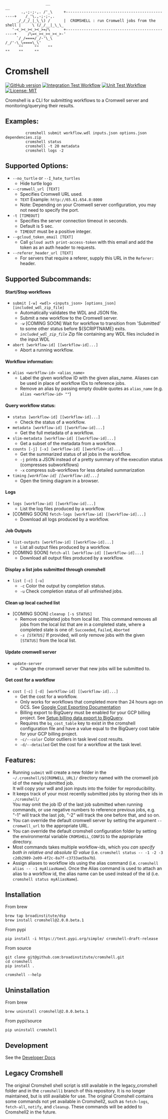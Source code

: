 ```
                  __                                                            __
       .,-;-;-,. /'_\     +-----------------------------------------------+    /_'\.,-;-;-,.
     _/_/_/_|_\_\) /      |  CROMSHELL : run Cromwell jobs from the shell |     \ (/_/__|_\_\_
   '-<_><_><_><_>=/\      +-----------------------------------------------+     /\=<_><_><_><_>-'
     `/_/====/_/-'\_\                                                          /_/'-\_\====\_\'
      ""     ""    ""                                                          ""    ""     ""
```

# Cromshell
[![GitHub version](https://badge.fury.io/gh/broadinstitute%2Fcromshell.svg)](https://badge.fury.io/gh/broadinstitute%2Fcromshell)
[![Integration Test Workflow](https://github.com/broadinstitute/cromshell/actions/workflows/integration_tests.yml/badge.svg)](https://github.com/broadinstitute/cromshell/actions/workflows/integration_tests.yml/badge.svg)
[![Unit Test Workflow](https://github.com/broadinstitute/cromshell/actions/workflows/unit_tests.yml/badge.svg)](https://github.com/broadinstitute/cromshell/actions/workflows/unit_tests.yml/badge.svg)
[![License: MIT](https://img.shields.io/badge/License-MIT-yellow.svg)](https://opensource.org/licenses/MIT)

Cromshell is a CLI for submitting workflows to a Cromwell server and monitoring/querying their results.

## Examples:

```
         cromshell submit workflow.wdl inputs.json options.json dependencies.zip
         cromshell status
         cromshell -t 20 metadata
         cromshell logs -2
```

## Supported Options:
  * `--no_turtle` or `--I_hate_turtles`
    * Hide turtle logo
  * `--cromwell_url [TEXT]`
    * Specifies Cromwell URL used. 
    * `TEXT` Example: `http://65.61.654.8:8000`
    * Note: Depending on your Cromwell server configuration, you may not need to specify the port.
  * `-t [TIMEOUT]`
    * Specifies the server connection timeout in seconds. 
    * Default is 5 sec.
    * `TIMEOUT` must be a positive integer.
  * `--gcloud_token_email [TEXT]`
    * Call `gcloud auth print-access-token` with
    this email and add the token as an auth header to requests.
  * `--referer_header_url [TEXT]`
    * For servers that require a referer, supply
    this URL in the `Referer:` header.

## Supported Subcommands:

  
   ####  Start/Stop workflows
   * `submit [-w] <wdl> <inputs_json> [options_json] [included_wdl_zip_file]`
     * Automatically validates the WDL and JSON file.
     * Submit a new workflow to the Cromwell server.
     * *`-w`* [COMING SOON] Wait for workflow to transition from 'Submitted' to some other status before ${SCRIPTNAME} exits.
     * *`included_wdl_zip_file`*  Zip file containing any WDL files included in the input WDL
   * `abort [workflow-id] [[workflow-id]...]`               
     * Abort a running workflow.
   #### Workflow information:
   * `alias <workflow-id> <alias_name>`
     * Label the given workflow ID with the given alias_name.  Aliases can be used in place of workflow IDs to reference jobs.
     * Remove an alias by passing empty double quotes as `alias_name` (e.g. `alias <workflow-id> ""`)
   #### Query workflow status:
   * `status [workflow-id] [[workflow-id]...]`                   
     * Check the status of a workflow.
   * `metadata [workflow-id] [[workflow-id]...]`                
     * Get the full metadata of a workflow.
   * `slim-metadata [workflow-id] [[workflow-id]...]`
     * Get a subset of the metadata from a workflow.
   * `counts [-j] [-x] [workflow-id] [[workflow-id]...]`   
     * Get the summarized status of all jobs in the workflow.
     * `-j` prints a JSON instead of a pretty summary of the execution status (compresses subworkflows)
     * `-x` compress sub-workflows for less detailed summarization
   * `timing` *`[workflow-id] [[workflow-id]...]`*
     * Open the timing diagram in a browser.
  
   #### Logs
   * `logs [workflow-id] [[workflow-id]...]`                    
     * List the log files produced by a workflow.
   * [COMING SOON] `fetch-logs [workflow-id] [[workflow-id]...]`              
     * Download all logs produced by a workflow.
  
   #### Job Outputs
   * `list-outputs [workflow-id] [[workflow-id]...]`         
     *  List all output files produced by a workflow.
   * [COMING SOON] `fetch-all [workflow-id] [[workflow-id]...]`        
     * Download all output files produced by a workflow.

   #### Display a list jobs submitted through cromshell
   * `list [-c] [-u]`                                            
     * `-c` Color the output by completion status.
     * `-u` Check completion status of all unfinished jobs.

   #### Clean up local cached list
   * [COMING SOON] `cleanup [-s STATUS]`
     * Remove completed jobs from local list.
       This command removes all jobs from the local list that are in a completed state,
       where a completed state is one of: `Succeeded`, `Failed`, `Aborted`
     * *`-s [STATUS]`* If provided, will only remove jobs with the given `[STATUS]` from the local list.

   #### Update cromwell server
   * `update-server`
     * Change the cromwell server that new jobs will be submitted to.

   #### Get cost for a workflow
   * `cost [-c] [-d] [workflow-id] [[workflow-id]...]`
     * Get the cost for a workflow.
     * Only works for workflows that completed more than 24 hours ago on GCS. See [Google Cost Exporting Documentation](https://cloud.google.com/billing/docs/how-to/export-data-bigquery-tables)
     * Billing export to BigQuery must be enabled for your GCP billing project. 
       See [Setup billing data export to BigQuery](https://cloud.google.com/billing/docs/how-to/export-data-bigquery-setup).
     * Requires the `bq_cost_table` key to exist in the cromshell 
       configuration file and have a value equal to the BigQuery cost table 
       for your GCP billing project.
     * `-c/--color` Color outliers in task level cost results.
     * `-d/--detailed` Get the cost for a workflow at the task level.
  
## Features:
 * Running `submit` will create a new folder in the `~/.cromshell/${CROMWELL_URL}/` directory named with the cromwell job id of the newly submitted job.  
 It will copy your wdl and json inputs into the folder for reproducibility.  
 * It keeps track of your most recently submitted jobs by storing their ids in `./cromshell/`  
 You may omit the job ID of the last job submitted when running commands, or use negative numbers to reference previous jobs, e.g. "-1" will track the last job, "-2" will track the one before that, and so on.
 * You can override the default cromwell server by setting the argument `--cromwell_url` to the appropriate URL.
 * You can override the default cromshell configuration folder by setting the environmental variable `CROMSHELL_CONFIG` to the appropriate directory.
 * Most commands takes multiple workflow-ids, which you *can specify both in relative and absolute ID value* (i.e. `cromshell status -- -1 -2 -3 c2db2989-2e09-4f2c-8a7f-c3733ae5ba7b`). 
 * Assign aliases to workflow ids using the alias command (i.e. `cromshell alias -- -1 myAliasName`).
   Once the Alias command is used to attach an alias to a workflow id, the alias name can be used instead of the id (i.e. `cromshell status myAliasName`).

## Installation
From brew

    brew tap broadinstitute/dsp
    brew install cromshell@2.0.0.beta.1

From pypi

    pip install -i https://test.pypi.org/simple/ cromshell-draft-release

From source

    git clone git@github.com:broadinstitute/cromshell.git
    cd cromshell
    pip install .

    cromshell --help

## Uninstallation
From brew

    brew uninstall cromshell@2.0.0.beta.1

From pypi/source

    pip uninstall cromshell

## Development

See the [Developer Docs](./developer_docs/)

## Legacy Cromshell

The original Cromshell shell script is still available in the legacy_cromshell folder and in the `cromshell1` branch of this repository.
It is no longer maintained, but is still available for use. The original Cromshell contains some commands not yet available in Cromshell2,
such as `fetch-logs`, `fetch-all`, `notify`, and `cleanup`. These commands will be added to Cromshell2 in the future.
